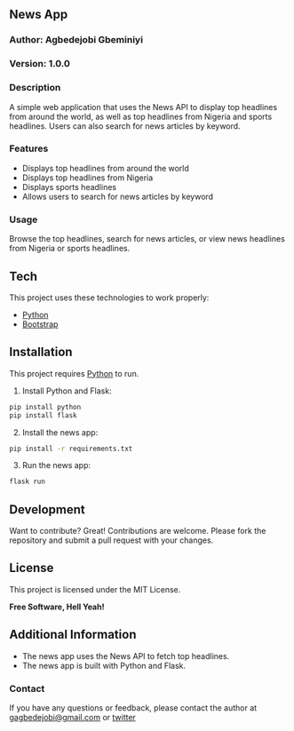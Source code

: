 ## News App

### Author: Agbedejobi Gbeminiyi

### Version: 1.0.0

### Description

A simple web application that uses the News API to display top headlines from around the world, as well as top headlines from Nigeria and sports headlines. Users can also search for news articles by keyword.

### Features

* Displays top headlines from around the world
* Displays top headlines from Nigeria
* Displays sports headlines
* Allows users to search for news articles by keyword

### Usage

Browse the top headlines, search for news articles, or view news headlines from Nigeria or sports headlines.

## Tech

This project uses these technologies to work properly:

- [Python]
- [Bootstrap]

## Installation

This project requires [Python](https://python.org/) to run.
1. Install Python and Flask:
```sh
pip install python
pip install flask
```
2. Install the news app:

```sh
pip install -r requirements.txt
```

3. Run the news app:

```sh
flask run
```

## Development

Want to contribute? Great!
Contributions are welcome. Please fork the repository and submit a pull request with your changes.

## License
This project is licensed under the MIT License.

**Free Software, Hell Yeah!**

## Additional Information

* The news app uses the News API to fetch top headlines.
* The news app is built with Python and Flask.

### Contact

If you have any questions or feedback, please contact the author at gagbedejobi@gmail.com or [twitter](https://twitter.com/Gbeminiyi_A)

[//]: # (These are reference links used in the body of this note and get stripped out when the markdown processor does its job. There is no need to format nicely because it shouldn't be seen. Thanks SO - http://stackoverflow.com/questions/4823468/store-comments-in-markdown-syntax)

   [dill]: <https://github.com/joemccann/dillinger>
   [git-repo-url]: <https://github.com/joemccann/dillinger.git>
   [john gruber]: <http://daringfireball.net>
   [df1]: <http://daringfireball.net/projects/markdown/>
   [markdown-it]: <https://github.com/markdown-it/markdown-it>
   [Ace Editor]: <http://ace.ajax.org>
   [node.js]: <http://nodejs.org>
   [Twitter Bootstrap]: <http://twitter.github.com/bootstrap/>
   [jQuery]: <http://jquery.com>
   [@tjholowaychuk]: <http://twitter.com/tjholowaychuk>
   [express]: <http://expressjs.com>
   [AngularJS]: <http://angularjs.org>
   [Gulp]: <http://gulpjs.com>

   [PlDb]: <https://github.com/joemccann/dillinger/tree/master/plugins/dropbox/README.md>
   [PlGh]: <https://github.com/joemccann/dillinger/tree/master/plugins/github/README.md>
   [PlGd]: <https://github.com/joemccann/dillinger/tree/master/plugins/googledrive/README.md>
   [PlOd]: <https://github.com/joemccann/dillinger/tree/master/plugins/onedrive/README.md>
   [PlMe]: <https://github.com/joemccann/dillinger/tree/master/plugins/medium/README.md>
   [PlGa]: <https://github.com/RahulHP/dillinger/blob/master/plugins/googleanalytics/README.md>
   
   [python]: <https://www.python.org/>
   [Bootstrap]: <https://getbootstrap.com/docs/5.0/getting-started/introduction/>
